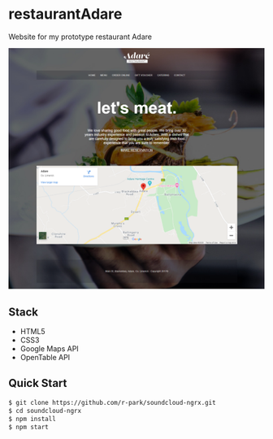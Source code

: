 # restaurantAdare

Website for my prototype restaurant Adare

![screenshot](https://github.com/ConnerCoding/restaurantAdare/blob/master/images/homepage.png)


Stack
-----

- HTML5
- CSS3
- Google Maps API
- OpenTable API


Quick Start
-----------

```shell
$ git clone https://github.com/r-park/soundcloud-ngrx.git
$ cd soundcloud-ngrx
$ npm install
$ npm start
```
